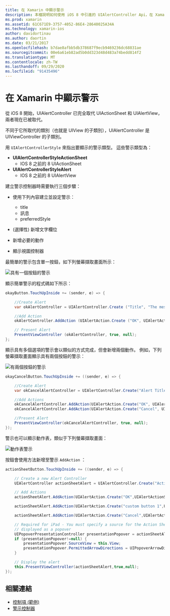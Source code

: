 ```yaml
---
title: 在 Xamarin 中顯示警示
description: 本檔說明如何使用 iOS 8 中引進的 UIAlertController Api，在 Xamarin 中顯示警示。
ms.prod: xamarin
ms.assetid: 61C671E9-3757-4052-86E4-28640025A34A
ms.technology: xamarin-ios
author: davidortinau
ms.author: daortin
ms.date: 03/21/2017
ms.openlocfilehash: b7dae8afbb5db378687f9ecb9469236dc68831ae
ms.sourcegitcommit: 00e6a61eb82ad5b0dd323d48d483a74bedd814f2
ms.translationtype: MT
ms.contentlocale: zh-TW
ms.lasthandoff: 09/29/2020
ms.locfileid: "91435496"
---
```

# <a name="displaying-alerts-in-xamarinios"></a>在 Xamarin 中顯示警示

從 iOS 8 開始，UIAlertController 已完全取代 UIActionSheet 和 UIAlertView，兩者現在已被取代。

不同于它所取代的類別（也就是 UIView 的子類別），UIAlertController 是 UIViewController 的子類別。

用 `UIAlertControllerStyle` 來指出要顯示的警示類型。 這些警示類型為：

- **UIAlertControllerStyleActionSheet**
  - IOS 8 之前的 8 UIActionSheet
- **UIAlertControllerStyleAlert**
  - IOS 8 之前的 8 UIAlertView 

建立警示控制器時需要執行三個步驟：

- 使用下列內容建立並設定警示：
  - title
  - 訊息
  - preferredStyle

-  (選擇性) 新增文字欄位
- 新增必要的動作
- 顯示視圖控制器

最簡單的警示包含單一按鈕，如下列螢幕擷取畫面所示：

 ![具有一個按鈕的警示](alerts-images/alert1.png)

顯示簡單警示的程式碼如下所示：

```csharp
okayButton.TouchUpInside += (sender, e) => {

    //Create Alert
    var okAlertController = UIAlertController.Create ("Title", "The message", UIAlertControllerStyle.Alert);

    //Add Action
    okAlertController.AddAction (UIAlertAction.Create ("OK", UIAlertActionStyle.Default, null));

    // Present Alert
    PresentViewController (okAlertController, true, null);
};
```

顯示具有多個選項的警示會以類似的方式完成，但會新增兩個動作。 例如，下列螢幕擷取畫面顯示具有兩個按鈕的警示：

 ![有兩個按鈕的警示](alerts-images/alert2.png)

```csharp
okayCancelButton.TouchUpInside += ((sender, e) => {

    //Create Alert
    var okCancelAlertController = UIAlertController.Create("Alert Title", "Choose from two buttons", UIAlertControllerStyle.Alert);

    //Add Actions
    okCancelAlertController.AddAction(UIAlertAction.Create("OK", UIAlertActionStyle.Default, alert => Console.WriteLine ("Okay was clicked")));
    okCancelAlertController.AddAction(UIAlertAction.Create("Cancel", UIAlertActionStyle.Cancel, alert => Console.WriteLine ("Cancel was clicked")));

    //Present Alert
    PresentViewController(okCancelAlertController, true, null);
});
```

警示也可以顯示動作表，類似于下列螢幕擷取畫面：

 ![動作表警示](alerts-images/alert3.png)

按鈕會使用方法新增至警示 `AddAction` ：

```csharp
actionSheetButton.TouchUpInside += ((sender, e) => {

    // Create a new Alert Controller
    UIAlertController actionSheetAlert = UIAlertController.Create("Action Sheet", "Select an item from below", UIAlertControllerStyle.ActionSheet);

    // Add Actions
    actionSheetAlert.AddAction(UIAlertAction.Create("OK",UIAlertActionStyle.Default, (action) => Console.WriteLine ("Item One pressed.")));

    actionSheetAlert.AddAction(UIAlertAction.Create("custom button 1",UIAlertActionStyle.Default, (action) => Console.WriteLine ("Item Two pressed.")));

    actionSheetAlert.AddAction(UIAlertAction.Create("Cancel",UIAlertActionStyle.Cancel, (action) => Console.WriteLine ("Cancel button pressed.")));

    // Required for iPad - You must specify a source for the Action Sheet since it is
    // displayed as a popover
    UIPopoverPresentationController presentationPopover = actionSheetAlert.PopoverPresentationController;
    if (presentationPopover!=null) {
        presentationPopover.SourceView = this.View;
        presentationPopover.PermittedArrowDirections = UIPopoverArrowDirection.Up;
    }

    // Display the alert
    this.PresentViewController(actionSheetAlert,true,null);
});
```

## <a name="related-links"></a>相關連結

- [控制項 (範例) ](/samples/xamarin/ios-samples/controls)
- [警示控制器](https://github.com/xamarin/recipes/tree/master/Recipes/ios/standard_controls/alertcontroller)